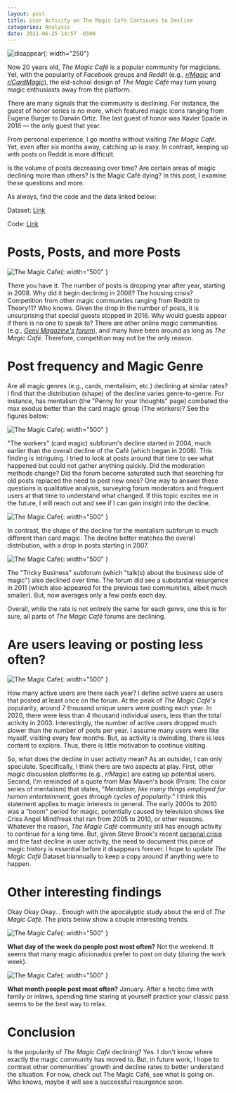 ```yaml
---
layout: post
title: User Activity on The Magic Café Continues to Decline
categories: Analysis
date: 2021-06-25 14:57 -0500
---
```

![disappear](https://media.giphy.com/media/0H5M5P6pCFSSEfUaPS/giphy.gif){: width="250"}

Now 20 years old, *The Magic Café* is a popular community for magicians. Yet, with the popularity of *Facebook* groups and *Reddit* (e.g., *[r/Magic](https://www.reddit.com/r/Magic/)* and *[r/CardMagic](https://www.reddit.com/r/cardmagic/)*), the old-school design of *The Magic Café* may turn young magic enthusiasts away from the platform.

There are many signals that the community is declining. For instance, the guest of honor series is no more, which featured magic icons ranging from Eugene Burger to Darwin Ortiz. The last guest of honor was Xavier Spade in 2016 — the only guest that year.

From personal experience, I go months without visiting *The Magic Café*. Yet, even after six months away, catching up is easy. In contrast, keeping up with posts on Reddit is more difficult.

Is the volume of posts decreasing over time? Are certain areas of magic declining more than others? Is the Magic Café dying? In this post, I examine these questions and more.

As always, find the code and the data linked below:

Dataset: [Link](https://quantifiedmagic.com/datasets/2021/06/24/the-magic-cafe.html)

Code: [Link](https://github.com/quantifiedmagic/Blog-Analysis-Notebooks/tree/master/analysis/is-the-magic-cafe-going-to-disappear)

# Posts, Posts, and more Posts

![The Magic Cafe](/assets/posts/is-the-magic-cafe-dying/magic-cafe-time.png){: width="500" }

There you have it. The number of posts is dropping year after year, starting in 2008. Why did it begin declining in 2008? The housing crisis? Competition from other magic communities ranging from Reddit to Theory11? Who knows. Given the drop in the number of posts, it is unsurprising that special guests stopped in 2016. Why would guests appear if there is no one to speak to? There are other online magic communities (e.g., *[Genii Magazine's forum](https://forums.geniimagazine.com/)*), and many have been around as long as *The Magic Café*. Therefore, competition may not be the only reason.

# Post frequency and Magic Genre

Are all magic genres (e.g., cards, mentalisim, etc.) declining at similar rates? I find that the distribution (shape) of the decline varies genre-to-genre. For instance, has mentalism (the "Penny for your thoughts" page) combated the max exodus better than the card magic group (The workers)? See the figures below:

![The Magic Cafe](/assets/posts/is-the-magic-cafe-dying/workers-time.png){: width="500" }

"The workers" (card magic) subforum's decline started in 2004, much earlier than the overall decline of the Café (which began in 2008). This finding is intriguing. I tried to look at posts around that time to see what happened but could not gather anything quickly. Did the moderation methods change? Did the forum become saturated such that searching for old posts replaced the need to post new ones? One way to answer these questions is qualitative analysis, surveying forum moderators and frequent users at that time to understand what changed. If this topic excites me in the future, I will reach out and see if I can gain insight into the decline.

![The Magic Cafe](/assets/posts/is-the-magic-cafe-dying/mental-time.png){: width="500" }

In contrast, the shape of the decline for the mentalism subforum is much different than card magic. The decline better matches the overall distribution, with a drop in posts starting in 2007.


![The Magic Cafe](/assets/posts/is-the-magic-cafe-dying/bus-time.png){: width="500" }

The "Tricky Business" subforum (which "talk(s) about the business side of magic") also declined over time. The forum did see a substantial resurgence in 2011 (which also appeared for the previous two communities, albeit much smaller). But, now averages only a few posts each day.

Overall, while the rate is not entirely the same for each genre, one this is for sure, all parts of *The Magic Café* forums are declining.

# Are users leaving or posting less often? 


![The Magic Cafe](/assets/posts/is-the-magic-cafe-dying/nunique_users.png){: width="500" }

How many active users are there each year? I define active users as users that posted at least once on the forum. At the peak of *The Magic Café's* popularity, around 7 thousand unique users were posting each year. In 2020, there were less than 4 thousand individual users, less than the total activity in 2003. Interestingly, the number of active users dropped much slower than the number of posts per year. I assume many users were like myself, visiting every few months. But, as activity is dwindling, there is less content to explore. Thus, there is little motivation to continue visiting.

So, what does the decline in user activity mean? As an outsider, I can only speculate. Specifically, I think there are two aspects at play. First, other magic discussion platforms (e.g., *r/Magic*) are eating up potential users. Second, I'm reminded of a quote from Max Maven's book (Prism: The color series of mentalism) that states, "*Mentalism, like many things employed for human entertainment, goes through cycles of popularity*." I think this statement applies to magic interests in general. The early 2000s to 2010 was a "boom" period for magic, potentially caused by television shows like Criss Angel Mindfreak that ran from 2005 to 2010, or other reasons. Whatever the reason, *The Magic Café* community still has enough activity to continue for a long time. But, given Steve Brook's recent [personal crisis](https://www.themagiccafe.com/forums/viewtopic.php?topic=723763) and the fast decline in user activity, the need to document this piece of magic history is essential before it disappears forever. I hope to update *The Magic Café* Dataset biannually to keep a copy around if anything were to happen.

# Other interesting findings

Okay Okay Okay... Enough with the apocalyptic study about the end of *The Magic Café*. The plots below show a couple interesting trends.

![The Magic Cafe](/assets/posts/is-the-magic-cafe-dying/magiccafe-days.png){: width="500" }

**What day of the week do people post most often?** Not the weekend. It seems that many magic aficionados prefer to post on duty (during the work week).

![The Magic Cafe](/assets/posts/is-the-magic-cafe-dying/magiccafe-month.png){: width="500" }

**What month people post most often?** January. After a hectic time with family or inlaws, spending time staring at yourself practice your classic pass seems to be the best way to relax.

# Conclusion

Is the popularity of *The Magic Café* declining? Yes. I don't know where exactly the magic community has moved to. But, in future work, I hope to contrast other communities' growth and decline rates to better understand the situation.
   For now, check out The Magic Café, see what is going on. Who knows, maybe it will see a successful resurgence soon.

